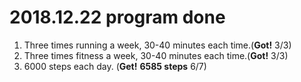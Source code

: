 # 2018.12.22 program done


 
1. Three times running a week, 30-40 minutes each time.(**Got!** 3/3)
2. Three times fitness a week, 30-40 minutes each time.(**Got!** 3/3)
3. 6000 steps each day. (**Get!** **6585 steps** 6/7)
